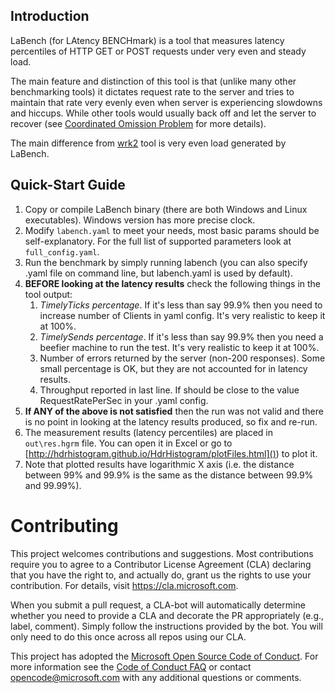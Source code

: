 ## Introduction

LaBench (for LAtency BENCHmark) is a tool that measures latency percentiles of HTTP GET or POST requests under very even and steady load.

The main feature and distinction of this tool is that (unlike many other benchmarking tools) it dictates request rate to the server and tries to maintain that rate very evenly even when server is experiencing slowdowns and hiccups. While other tools would usually back off and let the server to recover (see [Coordinated Omission Problem](https://groups.google.com/forum/#!msg/mechanical-sympathy/icNZJejUHfE/BfDekfBEs_sJ) for more details).

The main difference from [wrk2](https://github.com/giltene/wrk2) tool is very even load generated by LaBench.

## Quick-Start Guide

1. Copy or compile LaBench binary (there are both Windows and Linux executables). Windows version has more precise clock.
2. Modify `labench.yaml` to meet your needs, most basic params should be self-explanatory. For the full list of supported parameters look at `full_config.yaml`.
3. Run the benchmark by simply running labench (you can also specify .yaml file on command line, but labench.yaml is used by default).
4. **BEFORE looking at the latency results** check the following things in the tool output:
    1. *TimelyTicks percentage*. If it's less than say 99.9% then you need to increase number of Clients in yaml config. It's very realistic to keep it at 100%.
    2. *TimelySends percentage*. If it's less than say 99.9% then you need a beefier machine to run the test. It's very realistic to keep it at 100%.
    3. Number of errors returned by the server (non-200 responses). Some small percentage is OK, but they are not accounted for in latency results.
    4. Throughput reported in last line. If should be close to the value RequestRatePerSec in your .yaml config.
5. **If ANY of the above is not satisfied** then the run was not valid and there is no point in looking at the latency results produced, so fix and re-run.
6. The measurement results (latency percentiles) are placed in `out\res.hgrm` file. You can open it in Excel or go to [http://hdrhistogram.github.io/HdrHistogram/plotFiles.html]()) to plot it.
7. Note that plotted results have logarithmic X axis (i.e. the distance between 99% and 99.9% is the same as the distance between 99.9% and 99.99%).

# Contributing

This project welcomes contributions and suggestions.  Most contributions require you to agree to a
Contributor License Agreement (CLA) declaring that you have the right to, and actually do, grant us
the rights to use your contribution. For details, visit https://cla.microsoft.com.

When you submit a pull request, a CLA-bot will automatically determine whether you need to provide
a CLA and decorate the PR appropriately (e.g., label, comment). Simply follow the instructions
provided by the bot. You will only need to do this once across all repos using our CLA.

This project has adopted the [Microsoft Open Source Code of Conduct](https://opensource.microsoft.com/codeofconduct/).
For more information see the [Code of Conduct FAQ](https://opensource.microsoft.com/codeofconduct/faq/) or
contact [opencode@microsoft.com](mailto:opencode@microsoft.com) with any additional questions or comments.

